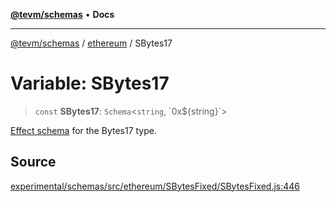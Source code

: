 [**@tevm/schemas**](../../README.md) • **Docs**

***

[@tevm/schemas](../../modules.md) / [ethereum](../README.md) / SBytes17

# Variable: SBytes17

> `const` **SBytes17**: `Schema`\<`string`, \`0x$\{string\}\`\>

[Effect schema](https://github.com/Effect-TS/schema) for the Bytes17 type.

## Source

[experimental/schemas/src/ethereum/SBytesFixed/SBytesFixed.js:446](https://github.com/evmts/tevm-monorepo/blob/main/experimental/schemas/src/ethereum/SBytesFixed/SBytesFixed.js#L446)
